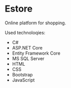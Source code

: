 # Estore
Online platform for shopping.
 
Used technoloqies:
- C#
- ASP.NET Core
- Entity Framework Core
- MS SQL Server
- HTML
- CSS
- Bootstrap
- JavaScript
